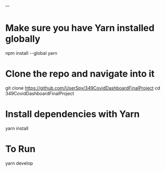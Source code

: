 '''
# Make sure you have Yarn installed globally
npm install --global yarn

# Clone the repo and navigate into it
git clone https://github.com/UserSpy/349CovidDashboardFinalProject
cd 349CovidDashboardFinalProject

# Install dependencies with Yarn
yarn install

# To Run
yarn develop
```
